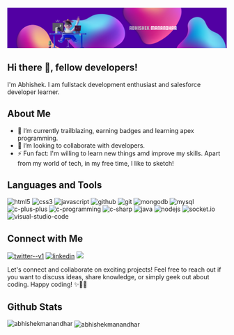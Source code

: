 ![AbhishekManandhar][banner]

## Hi there 👋, fellow developers!
I'm Abhishek. I am fullstack development enthusiast and salesforce developer learner.

## About Me
- 🌱 I’m currently trailblazing, earning badges and learning apex programming.
- 👯 I’m looking to collaborate with developers.
- ⚡ Fun fact: I'm willing to learn new things amd improve my skills. Apart from my world of tech, in my free time, I like to sketch! 

## Languages and Tools

<p align="left">
  <img width="48" height="48" src="https://img.icons8.com/color/48/html-5--v1.png" alt="html5"/>
  <img width="48" height="48" src="https://img.icons8.com/fluency/48/css3.png" alt="css3"/>
  <img width="48" height="48" src="https://img.icons8.com/color/48/javascript--v1.png" alt="javascript"/>
  <img width="48" height="48" src="https://img.icons8.com/sf-black-filled/64/github.png" alt="github"/>
  <img width="48" height="48" src="https://img.icons8.com/color/48/git.png" alt="git"/>
  <img width="48" height="48" src="https://img.icons8.com/color/48/mongodb.png" alt="mongodb"/>
  <img width="48" height="48" src="https://img.icons8.com/color/48/mysql-logo.png" alt="mysql"/>
  <img width="48" height="48" src="https://img.icons8.com/color/48/c-plus-plus-logo.png" alt="c-plus-plus"/>
  <img width="48" height="48" src="https://img.icons8.com/fluency/48/c-programming.png" alt="c-programming"/>
  <img width="48" height="48" src="https://img.icons8.com/color/48/c-sharp-logo.png" alt="c-sharp"/>
  <img width="48" height="48" src="https://img.icons8.com/fluency/48/java-coffee-cup-logo.png" alt="java"/>
  <img width="48" height="48" src="https://img.icons8.com/color/48/nodejs.png" alt="nodejs"/>
  <img width="48" height="48" src="https://upload.wikimedia.org/wikipedia/commons/9/96/Socket-io.svg" alt="socket.io"/>
  <img width="48" height="48" src="https://img.icons8.com/color/48/visual-studio--v2.png" alt="visual-studio-code"/>
</p>

## Connect with Me
<a href="https://twitter.com/AbhishekMdr17" target="blank"><img width="48" height="48" src="https://img.icons8.com/color/48/twitter--v1.png" alt="twitter--v1"/></a>
<a href="https://www.linkedin.com/in/abhishek-manandhar-ab50a21a9/" target="blank"><img width="48" height="48" src="https://img.icons8.com/color/48/linkedin.png" alt="linkedin"/></a>
[![](https://img.shields.io/badge/Gmail-abhishekmanandhar17-blue?style=for-the-badge&logo=gmail)](mailto:abhishekmanandhar17@gmail.com)

Let's connect and collaborate on exciting projects! Feel free to reach out if you want to discuss ideas, share knowledge, or simply geek out about coding. Happy coding! ✨👨‍💻

## Github Stats

<p>
  <img align="left" src="https://github-readme-stats.vercel.app/api/top-langs/?username=abhishekmanandhar&layout=compact&hide=php,smarty&bg_color=30,e96443,904e95&title_color=fff&text_color=fff" alt="abhishekmanandhar" />&nbsp;<img align="center" src="https://github-readme-stats.vercel.app/api?username=abhishekmanandhar&show_icons=true&count_private=true&show_icons=true&hide=php&bg_color=30,e96443,904e95&title_color=fff&text_color=fff" alt="abhishekmanandhar" />
</p>

[banner]: https://github.com/abhishekmanandhar/abhishekmanandhar/blob/main/banner.png
[twitter]: https://twitter.com/AbhishekMdr17
